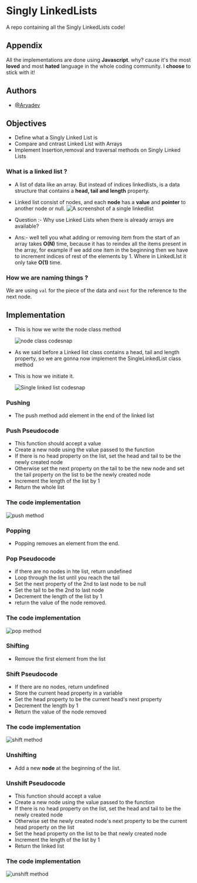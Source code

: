 # Singly LinkedLists

A repo containing all the Singly LinkedLists code!

## Appendix

All the implementations are done using **Javascript**. why? cause it's the most **loved** and most **hated** language in the whole coding community. I **choose** to stick with it!

## Authors

- [@Aryadev](https://github.com/Aryadev19)

## Objectives

- Define what a Singly Linked List is
- Compare and cntrast Linked List with Arrays
- Implement Insertion,removal and traversal methods on Singly Linked Lists

### What is a linked list ?

- A list of data like an array. But instead of indices linkedlists, is a data structure that contains a **head, tail and length** property.
- Linked list consist of nodes, and each **node** has a **value** and **pointer** to another node or null.
  ![A screenshot of a single linkedlist](https://miro.medium.com/v2/resize:fit:953/1*iiEWrP2IznA6HbmuIdK0lQ.png)

- Question :- Why use Linked Lists when there is already arrays are available?
- Ans:- well tell you what adding or removing item from the start of an array takes **O(N)** time, because it has to reindex all the items present in the array, for example if we add one item in the beginning then we have to increment indices of rest of the elements by 1. Where in LinkedLIst it only take **O(1)** time.

### How we are naming things ?

We are using `val` for the piece of the data and `next` for the reference to the next node.

## Implementation

- This is how we write the node class method

  ![node class codesnap](./images/code.png)

- As we said before a Linked list class contains a head, tail and length property, so we are gonna now implement the SingleLinkedList class method

- This is how we initiate it.

  ![Single linked list codesnap](./images/sll.png)

### **Pushing**

- The push method add element in the end of the linked list

### Push Pseudocode

- This function should accept a value
- Create a new node using the value passed to the function
- If there is no head property on the list, set the head and tail to be the newly created node
- Otherwise set the next property on the tail to be the new node and set the tail property on the list to be the newly created node
- Increment the length of the list by 1
- Return the whole list

### The code implementation

![push method](./images/push.png)

### **Popping**

- Popping removes an element from the end.

### Pop Pseudocode

- if there are no nodes in hte list, return undefined
- Loop through the list until you reach the tail
- Set the next property of the 2nd to last node to be null
- Set the tail to be the 2nd to last node
- Decrement the length of the list by 1
- return the value of the node removed.

### The code implementation

![pop method](./images/pop.png)

### **Shifting**

- Remove the first element from the list

### Shift Pseudocode

- If there are no nodes, return undefined
- Store the current head property in a variable
- Set the head property to be the current head's next property
- Decrement the length by 1
- Return the value of the node removed

### The code implementation

![shift method](./images/shift.png)

### **Unshifting**

- Add a new **node** at the beginning of the list.

### Unshift Pseudocode

- This function should accept a value
- Create a new node using the value passed to the function
- If there is no head property on the list, set the head and tail to be the newly created node
- Otherwise set the newly created node's next property to be the current head property on the list
- Set the head property on the list to be that newly created node
- Increment the length of the list by 1
- Return the linked list

### The code implementation

![unshift method](./images/unshift.png)
